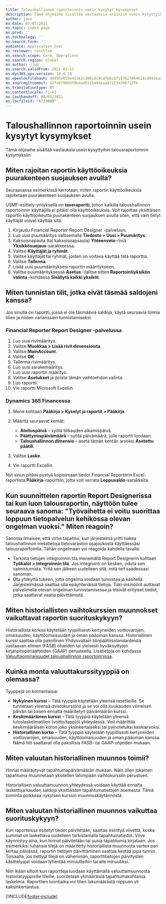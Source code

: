 ```yaml
---
title: Taloushallinnon raportoinnin usein kysytyt kysymykset
description: Tämä ohjeaihe sisältää vastauksia eräisiin usein kysyttyihin talousraportoinnin kysymyksiin.
author: jiwo
ms.date: 07/07/2021
ms.topic: index-page
ms.prod: ''
ms.technology: ''
ms.search.form: ''
audience: Application User
ms.reviewer: roschlom
ms.search.scope: Core, Operations
ms.search.region: Global
ms.author: jiwo
ms.search.validFrom: 2021-01-13
ms.dyn365.ops.version: 10.0.14
ms.openlocfilehash: dd493e855e45362c1681dc9cdfbbcb71f7627d64624cd093eadab32fd966c174
ms.sourcegitcommit: 42fe9790ddf0bdad911544deaa82123a396712fb
ms.translationtype: HT
ms.contentlocale: fi-FI
ms.lasthandoff: 08/05/2021
ms.locfileid: "6733608"
---
```

# <a name="financial-reporting-faq"></a>Taloushallinnon raportoinnin usein kysytyt kysymykset

Tämä ohjeaihe sisältää vastauksia usein kysyttyihin talousraportoinnin kysymyksiin.

## <a name="how-do-i-restrict-access-to-a-report-by-using-tree-security"></a>Miten rajoitan raportin käyttöoikeuksia puurakenteen suojauksen avulla?

Seuraavassa esimerkissä kerrotaan, miten raportin käyttöoikeuksia rajoitetaan puurakenteen suojauksen avulla.

USMF-esittely-yrityksellä on **taseraportti**, johon kaikilla taloushallinnon raportoinnin käyttäjillä ei pitäisi olla käyttöoikeuksia. Voit rajoittaa yksittäisen raportin käyttöoikeutta puurakenteen suojauksen avulla siten, että vain tietyt käyttäjät voivat käyttää sitä.

1. Kirjaudu Financial Reporter Report Designer -palveluun.
2. Luo uusi puumääritys valitsemalla **Tiedosto \> Uusi \> Puumäritys**.
3. Kaksoisnapauta (tai kaksoisnapsauta) **Yhteenveto**-riviä **Yksikkösuojaus**-sarakkeessa.
4. Valitse **Käyttäjät ja ryhmät**.
5. Valitse käyttäjät tai ryhmät, joiden on voitava käyttää tätä raporttia.
6. Valitse **Tallenna**.
7. Lisää uusi puumäärityksesi raportin määritykseen.
8. Valitse puumäärityksessä **Asetus**. Valitse sitten **Raportointiyksikön valinta** -kohdassa **Sisällytä kaikki yksiköt**.

## <a name="how-do-i-identify-which-accounts-dont-match-my-balances"></a>Miten tunnistan tilit, jotka eivät täsmää saldojeni kanssa?

Jos sinulla on raportti, jossa ei ole täsmääviä saldoja, käytä seuraavia toimia tilien ja niiden varianssien tunnistamiseksi.

### <a name="in-financial-reporter-report-designer"></a>Financial Reporter Report Designer -palvelussa

1. Luo uusi rivimääritys.
2. Valitse **Muokkaa \> Lisää rivit dimensioista**.
3. Valitse **MainAccount**.
4. Valitse **OK**.
5. Tallenna rivimääritys.
6. Luo uusi sarakemääritys.
7. Luo uusi raportin määritys.
8. Valitse **Asetukset** ja poista tämän vaihtoehdon valinta.
9. Luo raportti. 
10. Vie raportti Microsoft Exceliin.

### <a name="in-dynamics-365-finance"></a>Dynamics 365 Financessa

1. Mene kohtaan **Pääkirja \> Kyselyt ja raportit \> Pääkirja**.
2. Määritä seuraavat kentät:

    - **Aloituspäivä** – syötä tilikauden alkamispäivä.
    - **Päättymispäivämäärä** – syötä päivämäärä, jolle raportti luodaan.
    - **Taloushallinnon dimensio** – aseta tämän kentän arvoksi **Asetettu päätili**.

3. Valitse **Laske**.
4. Vie raportti Exceliin.

Nyt sinun pitäisi pystyä kopioimaan tiedot Financial Reporterin Excel-raportista **Pääkirja**-raporttiin, jotta voit verrata **Loppusaldo**-sarakkeita.

## <a name="when-i-design-a-report-in-report-designer-or-when-i-generate-a-financial-report-i-received-the-following-message-the-operation-could-not-be-completed-due-to-a-problem-in-the-data-provider-framework-how-should-i-respond"></a>Kun suunnittelen raportin Report Designerissa tai kun luon talousraportin, näyttöön tulee seuraava sanoma: "Työvaihetta ei voitu suorittaa loppuun tietopalvelun kehikossa olevan ongelman vuoksi." Miten reagoin?

Sanoma ilmaisee, että virhe tapahtui, kun järjestelmä yritti hakea taloushallinnon metatietoja tietovaraston osajoukosta käyttäessäsi talousraportointia. Tähän ongelmaan voi reagoida kahdella tavalla:

- Tarkista tietojen integroinnin tila menemällä Report Designerin kohtaan **Työkalut \> Integroinnin tila**. Jos integrointi on kesken, odota sen valmistumista. Yritä sen jälkeen uudelleen sitä, mitä teit saadessasi sanoman.
- Ota yhteyttä tukeen, jotta ongelma voidaan tunnistaa ja käsitellä. Järjestelmässä saattaa olla epäyhtenäisiä tietoja. Tuki-insinöörit auttavat palvelimella olevan ongelman tunnistamisessa ja etsivät erityiset tiedot, jotka saattavat vaatia päivittämistä.

## <a name="how-does-the-selection-of-historical-rate-translation-affect-report-performance"></a>Miten historiallisten vaihtokurssien muunnokset vaikuttavat raportin suorituskykyyn?

Historiallista korkoa käytetään tyypillisesti kertyneiden voittovarojen, omaisuuden, käyttöomaisuuden ja oman pääoman kanssa. Historiallinen kurssi saattaa olla pakollinen Yhdysvaltain tilinpäätösstandardeista vastaavan elimen (FASB) ohjeiden tai yleisesti hyväksyttyjen kirjanpitoperiaatteiden (GAAP) perusteella. Lisätietoja on kohdassa [Valuuttaominaisuudet taloushallinnon raportoinnissa](financial-reporting-currency-capability.md).

## <a name="how-many-types-of-currency-rate-are-there"></a>Kuinka monta valuuttakurssityyppiä on olemassa?

Tyyppejä on kolmenlaisia:

- **Nykyinen kurssi** – Tätä tyyppiä käytetään yleensä tasetileille. Se tunnetaan yleensä *avistakurssina* ja se voi olla kuukauden viimeisen päivän tai toisen ennalta määritetyn päivämäärän kurssi.
- **Keskimääräinen kurssi** – Tätä tyyppiä käytetään yleensä tuloslaskelmatilien (voitto/tappio) yhteydessä. Voit määrittää keskimääräisen koron joko yksinkertaiseksi tai painotetuksi keskiarvoksi.
- **Historiallinen korko** – Tätä tyyppiä käytetään tyypillisesti kertyneiden voittovarojen, omaisuuden, käyttöomaisuuden ja oman pääoman kanssa. Nämä tilit saattavat olla pakollisia FASB- tai GAAP-ohjeiden mukaan.

## <a name="how-does-historical-currency-translation-work"></a>Miten valuutan historiallinen muunnos toimii?

Hinnat määräytyvät tapahtumapäivämäärän mukaan. Näin ollen jokainen tapahtuma muunnetaan yksitellen lähimpään vaihtokurssiin perustuen.

Historiallisen valuuttamuunnon yhteydessä voidaan käyttää ennalta laskettuja kauden saldoja yksittäisten tapahtumatietojen asemesta. Tämä toiminta poikkeaa nykyisen kurssin muunnoskäytännöstä.

## <a name="how-does-historical-currency-translation-affect-performance"></a>Miten valuutan historiallinen muunnos vaikuttaa suorituskykyyn?

Kun raporteissa esitetyt tiedot päivitetään, saattaa esiintyä viivettä, koska summat on laskettava uudelleen tarkistamalla tapahtumatiedot. Viive käynnistyy aina, kun hinnat päivitetään tai uusia tapahtumia kirjataan. Jos esimerkiksi tuhansia tilejä on määritetty historiallista muunnosta varten pari kertaa päivässä, raportin tietojen päivittäminen saattaa kestää jopa tunnin. Toisaalta, jos tiettyjä tilejä on vähemmän, raporttitietojen päivitysten käsittelyajat voidaan lyhentää minuutteihin tai alle minuutiksi.

Niin ikään silloin kun raportteja luodaan käyttämällä valuuttamuunnosta historiatyyppisille tileille, suoritetaan ylimääräisiä tapahtumakohtaisia laskelmia. Raporttien luontiaika voi tilien lukumäärästä riippuen yli kaksinkertaistua.

[!INCLUDE[footer-include](../../includes/footer-banner.md)]
